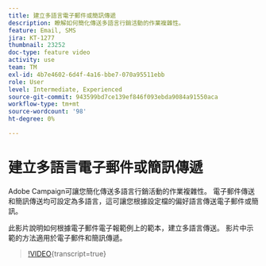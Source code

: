 ```yaml
---
title: 建立多語言電子郵件或簡訊傳遞
description: 瞭解如何簡化傳送多語言行銷活動的作業複雜性。
feature: Email, SMS
jira: KT-1277
thumbnail: 23252
doc-type: feature video
activity: use
team: TM
exl-id: 4b7e4602-6d4f-4a16-bbe7-070a95511ebb
role: User
level: Intermediate, Experienced
source-git-commit: 943599bd7ce139ef846f093ebda9084a91550aca
workflow-type: tm+mt
source-wordcount: '98'
ht-degree: 0%

---
```


# 建立多語言電子郵件或簡訊傳遞

Adobe Campaign可讓您簡化傳送多語言行銷活動的作業複雜性。 電子郵件傳送和簡訊傳送均可設定為多語言，這可讓您根據設定檔的偏好語言傳送電子郵件或簡訊。

此影片說明如何根據電子郵件電子報範例上的範本，建立多語言傳送。 影片中示範的方法適用於電子郵件和簡訊傳遞。

>[!VIDEO](https://video.tv.adobe.com/v/23252?learn=on){transcript=true}
